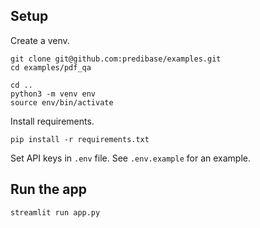 ## Setup

Create a venv.

```
git clone git@github.com:predibase/examples.git
cd examples/pdf_qa

cd ..
python3 -m venv env
source env/bin/activate
```

Install requirements.

```
pip install -r requirements.txt
```

Set API keys in `.env` file. See `.env.example` for an example.

## Run the app

```
streamlit run app.py
```
